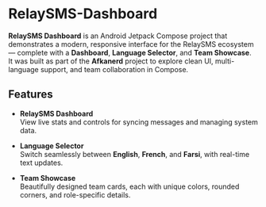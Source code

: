 # RelaySMS-Dashboard

**RelaySMS Dashboard** is an Android Jetpack Compose project that demonstrates a modern, responsive interface for the RelaySMS ecosystem — complete with a **Dashboard**, **Language Selector**, and **Team Showcase**.  
It was built as part of the **Afkanerd** project to explore clean UI, multi-language support, and team collaboration in Compose.


## Features

- **RelaySMS Dashboard**  
  View live stats and controls for syncing messages and managing system data.

-  **Language Selector**  
  Switch seamlessly between **English**, **French**, and **Farsi**, with real-time text updates.

-  **Team Showcase**  
  Beautifully designed team cards, each with unique colors, rounded corners, and role-specific details. 
